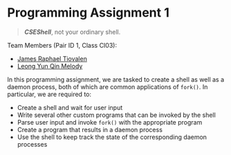 # Programming Assignment 1

> **_CSEShell_**, not your ordinary shell.

Team Members (Pair ID 1, Class CI03):

- [James Raphael Tiovalen](https://github.com/jamestiotio)
- [Leong Yun Qin Melody](https://github.com/caramelmelmel)

In this programming assignment, we are tasked to create a shell as well as a daemon process, both of which are common applications of `fork()`. In particular, we are required to:

- Create a shell and wait for user input
- Write several other custom programs that can be invoked by the shell
- Parse user input and invoke `fork()` with the appropriate program
- Create a program that results in a daemon process
- Use the shell to keep track the state of the corresponding daemon processes